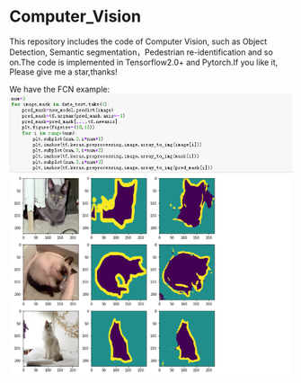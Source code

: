 # Computer_Vision
This repository includes the code of Computer Vision, such as Object Detection,   Semantic segmentation，Pedestrian re-identification and so on.The code is implemented in Tensorflow2.0+ and Pytorch.If you like it, Please give me a star,thanks!

We have the FCN example:
![123](https://github.com/Geeksongs/Computer_vision/blob/master/Semantic%20segmentation/FCN/123.png)
